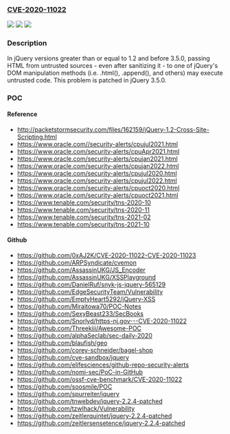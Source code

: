 ### [CVE-2020-11022](https://cve.mitre.org/cgi-bin/cvename.cgi?name=CVE-2020-11022)
![](https://img.shields.io/static/v1?label=Product&message=jQuery&color=blue)
![](https://img.shields.io/static/v1?label=Version&message=n%2Fa&color=blue)
![](https://img.shields.io/static/v1?label=Vulnerability&message=CWE-79%3A%20Improper%20Neutralization%20of%20Input%20During%20Web%20Page%20Generation%20('Cross-site%20Scripting')&color=brighgreen)

### Description

In jQuery versions greater than or equal to 1.2 and before 3.5.0, passing HTML from untrusted sources - even after sanitizing it - to one of jQuery's DOM manipulation methods (i.e. .html(), .append(), and others) may execute untrusted code. This problem is patched in jQuery 3.5.0.

### POC

#### Reference
- http://packetstormsecurity.com/files/162159/jQuery-1.2-Cross-Site-Scripting.html
- https://www.oracle.com//security-alerts/cpujul2021.html
- https://www.oracle.com/security-alerts/cpuApr2021.html
- https://www.oracle.com/security-alerts/cpujan2021.html
- https://www.oracle.com/security-alerts/cpujan2022.html
- https://www.oracle.com/security-alerts/cpujul2020.html
- https://www.oracle.com/security-alerts/cpujul2022.html
- https://www.oracle.com/security-alerts/cpuoct2020.html
- https://www.oracle.com/security-alerts/cpuoct2021.html
- https://www.tenable.com/security/tns-2020-10
- https://www.tenable.com/security/tns-2020-11
- https://www.tenable.com/security/tns-2021-02
- https://www.tenable.com/security/tns-2021-10

#### Github
- https://github.com/0xAJ2K/CVE-2020-11022-CVE-2020-11023
- https://github.com/ARPSyndicate/cvemon
- https://github.com/AssassinUKG/JS_Encoder
- https://github.com/AssassinUKG/XSSPlayground
- https://github.com/DanielRuf/snyk-js-jquery-565129
- https://github.com/EdgeSecurityTeam/Vulnerability
- https://github.com/EmptyHeart5292/jQuery-XSS
- https://github.com/Miraitowa70/POC-Notes
- https://github.com/SexyBeast233/SecBooks
- https://github.com/Snorlyd/https-nj.gov---CVE-2020-11022
- https://github.com/Threekiii/Awesome-POC
- https://github.com/alphaSeclab/sec-daily-2020
- https://github.com/blaufish/geo
- https://github.com/corey-schneider/bagel-shop
- https://github.com/cve-sandbox/jquery
- https://github.com/elifesciences/github-repo-security-alerts
- https://github.com/nomi-sec/PoC-in-GitHub
- https://github.com/ossf-cve-benchmark/CVE-2020-11022
- https://github.com/soosmile/POC
- https://github.com/spurreiter/jquery
- https://github.com/tnwebdev/jquery-2.2.4-patched
- https://github.com/tzwlhack/Vulnerability
- https://github.com/zeitlerquintet/jquery-2.2.4-patched
- https://github.com/zeitlersensetence/jquery-2.2.4-patched

